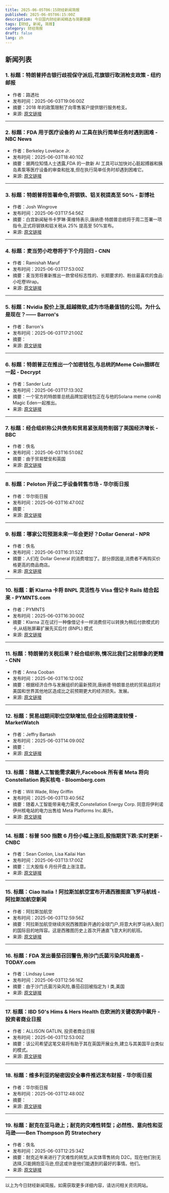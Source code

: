 ```yaml
---
title: 2025-06-05T06:15财经新闻简报
published: 2025-06-05T06:15:00Z
description: 今日国内财经新闻精选与简要摘要
tags: [财经, 新闻, 简报]
category: 财经简报
draft: false
lang: zh
---
```


## 新闻列表

### 1. 标题：特朗普抨击银行歧视保守派后,花旗银行取消枪支政策 - 纽约邮报
- 作者：路透社
- 发布时间：2025-06-03T19:06:00Z
- 摘要：2018 年的政策限制了向零售客户提供银行服务枪支。
- 来源: [原文链接](https://nypost.com/2025/06/03/business/citi-drops-gun-policy-after-trump-slammed-banks-for-discriminating-against-conservatives/)

---

### 2. 标题：FDA 用于医疗设备的 AI 工具在执行简单任务时遇到困难 - NBC News
- 作者：Berkeley Lovelace Jr.
- 发布时间：2025-06-03T18:40:10Z
- 摘要：据两位知情人士透露,FDA 的一款新 AI 工具可以加快对心脏起搏器和胰岛素泵等医疗设备的审查和批准,但在执行简单任务时却遇到困难它。
- 来源: [原文链接](https://www.nbcnews.com/health/health-news/fdas-ai-tool-medical-devices-struggles-simple-tasks-rcna210340)

---

### 3. 标题：特朗普将签署命令,将钢铁、铝关税提高至 50% - 彭博社
- 作者：Josh Wingrove
- 发布时间：2025-06-03T17:54:56Z
- 摘要：白宫新闻秘书卡罗琳·莱维特表示,唐纳德·特朗普总统将于周二签署一项指令,正式将钢铁和铝关税从 25% 提高至 50%宣布。
- 来源: [原文链接](https://www.bloomberg.com/news/articles/2025-06-03/trump-to-sign-order-hiking-steel-aluminum-tariffs-to-50-percent)

---

### 4. 标题：麦当劳小吃卷将于下个月回归 - CNN
- 作者：Ramishah Maruf
- 发布时间：2025-06-03T17:53:00Z
- 摘要：麦当劳将重新推出一款曾经标志性的、长期要求的、粉丝最喜欢的食品:小吃卷Wrap。
- 来源: [原文链接](https://www.cnn.com/2025/06/03/business/the-mcdonalds-snack-wrap-is-returning-next-month)

---

### 5. 标题：Nvidia 股价上涨,超越微软,成为市场最值钱的公司。为什么是现在？—— Barron&#39;s
- 作者：Barron&#39;s
- 发布时间：2025-06-03T17:21:00Z
- 摘要：
- 来源: [原文链接](https://www.barrons.com/articles/nvidia-stock-buy-top-pick-916e5ed8)

---

### 6. 标题：特朗普正在推出一个加密钱包,与总统的Meme Coin捆绑在一起 - Decrypt
- 作者：Sander Lutz
- 发布时间：2025-06-03T17:13:30Z
- 摘要：一个官方的特朗普总统品牌加密钱包正在与他的Solana meme coin和Magic Eden一起推出。
- 来源: [原文链接](https://decrypt.co/323469/trump-crypto-wallet-president-solana-meme-coin)

---

### 7. 标题：经合组织称公共债务和贸易紧张局势削弱了英国经济增长 - BBC
- 作者：佚名
- 发布时间：2025-06-03T16:51:08Z
- 摘要：由于贸易壁垒和英国
- 来源: [原文链接](https://www.bbc.com/news/articles/cq69j753egeo)

---

### 8. 标题：Peloton 开设二手设备转售市场 - 华尔街日报
- 作者：华尔街日报
- 发布时间：2025-06-03T16:47:00Z
- 摘要：
- 来源: [原文链接](https://www.wsj.com/business/retail/peloton-opens-resale-marketplace-for-used-equipment-a27aadc4)

---

### 9. 标题：哪家公司预测未来一年会更好？Dollar General - NPR
- 作者：佚名
- 发布时间：2025-06-03T16:31:52Z
- 摘要：人们在 Dollar General 的消费增加了。部分原因是,消费者不再购买价格更高的商品商店。
- 来源: [原文链接](https://www.npr.org/2025/06/03/nx-s1-5422266/dollar-general-earnings-prices-tariffs)

---

### 10. 标题：新 Klarna 卡将 BNPL 灵活性与 Visa 借记卡 Rails 结合起来 - PYMNTS.com
- 作者：PYMNTS
- 发布时间：2025-06-03T16:30:00Z
- 摘要：Klarna 正在试行一种像借记卡一样消费但可以转换为稍后付款模式的卡,从结账屏幕扩展先买后付 (BNPL) 模式
- 来源: [原文链接](http://www.pymnts.com/buy-now-pay-later/2025/new-klarna-card-marries-bnpl-flexibility-visa-debit-rails/)

---

### 11. 标题：特朗普的关税后果？经合组织称,情况比我们之前想象的更糟 - CNN
- 作者：Anna Cooban
- 发布时间：2025-06-03T16:12:00Z
- 摘要：根据经济合作与发展组织的最新预测,唐纳德·特朗普总统的贸易战将对美国和世界其他地区造成比之前预期更大的经济损失。发展。
- 来源: [原文链接](https://www.cnn.com/2025/06/03/economy/oecd-economic-downgrade-trump-tariffs-intl)

---

### 12. 标题：贸易战期间职位空缺增加,但企业招聘速度较慢 - MarketWatch
- 作者：Jeffry Bartash
- 发布时间：2025-06-03T14:09:00Z
- 摘要：
- 来源: [原文链接](https://www.marketwatch.com/story/job-openings-rise-in-middle-of-trade-wars-but-businesses-are-slower-to-hire-60ea7778)

---

### 13. 标题：随着人工智能需求飙升,Facebook 所有者 Meta 将向 Constellation 购买核电 - Bloomberg.com
- 作者：Will Wade, Riley Griffin
- 发布时间：2025-06-03T13:40:56Z
- 摘要：随着人工智能带来电力需求,Constellation Energy Corp. 同意将伊利诺伊州核电站的电力出售给 Meta Platforms Inc.飙升。
- 来源: [原文链接](https://www.bloomberg.com/news/articles/2025-06-03/facebook-owner-meta-to-buy-nuclear-power-from-constellation-as-ai-demand-soars)

---

### 14. 标题：标普 500 指数 6 月份小幅上涨后,股指期货下跌:实时更新 - CNBC
- 作者：Sean Conlon, Lisa Kailai Han
- 发布时间：2025-06-03T13:17:00Z
- 摘要：三大股指 6 月份开盘上涨注意。
- 来源: [原文链接](https://www.cnbc.com/2025/06/02/stock-market-today-live-updates.html)

---

### 15. 标题：Ciao Italia！阿拉斯加航空宣布开通西雅图直飞罗马航线 - 阿拉斯加航空新闻
- 作者：阿拉斯加航空
- 发布时间：2025-06-03T12:59:56Z
- 摘要：阿拉斯加航空继续庆祝西雅图新开通的全球门户,将意大利罗马纳入我们的国际目的地阵容。这是西雅图历史上首次开通直飞意大利的航班。
- 来源: [原文链接](https://news.alaskaair.com/alaska-airlines/ciao-italia/)

---

### 16. 标题：FDA 发出番茄召回警告,称沙门氏菌污染风险最高 - TODAY.com
- 作者：Lindsay Lowe
- 发布时间：2025-06-03T12:56:16Z
- 摘要：由于沙门氏菌污染风险,番茄召回被指定为 I 类,美国
- 来源: [原文链接](https://www.today.com/health/recall/tomato-recall-salmonella-fda-2025-rcna210573)

---

### 17. 标题：IBD 50&#39;s Hims &amp; Hers Health 在欧洲的关键收购中飙升 - 投资者商业日报
- 作者：ALLISON GATLIN, 投资者商业日报
- 发布时间：2025-06-03T12:53:00Z
- 摘要：该公司希望这笔交易将有助于其在英国开展业务,建立与其美国平台类似的模式。
- 来源: [原文链接](https://www.investors.com/news/technology/hims-stock-zava-acquisition/)

---

### 18. 标题：维多利亚的秘密因安全事件推迟发布财报 - 华尔街日报
- 作者：华尔街日报
- 发布时间：2025-06-03T12:48:00Z
- 摘要：
- 来源: [原文链接](https://www.wsj.com/business/earnings/victorias-secret-postpones-earnings-release-after-security-incident-2ad27abf)

---

### 19. 标题：耐克在亚马逊上；耐克的灾难性转型；必然性、意向性和亚马逊——Ben Thompson 的 Stratechery
- 作者：佚名
- 发布时间：2025-06-03T12:25:34Z
- 摘要：耐克近年来进行了灾难性的转型,从实体零售转向 D2C。现在他们别无选择,只能拥抱亚马逊,但这或许是他们能遇到的最好的事情。他们。
- 来源: [原文链接](https://stratechery.com/2025/nike-on-amazon-nikes-disastrous-pivot-inevitability-intentionality-and-amazon/)

---


以上为今日财经新闻简报。如需获取更多详细内容，请访问相关资讯网站。